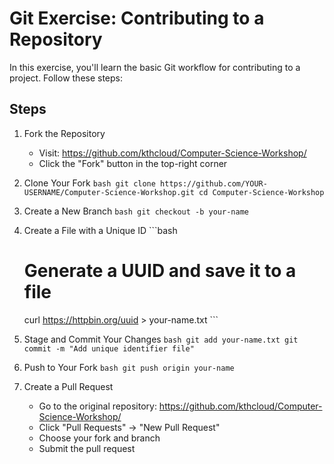 # Git Exercise: Contributing to a Repository

In this exercise, you'll learn the basic Git workflow for contributing to a project. Follow these steps:

## Steps

1. Fork the Repository
   - Visit: https://github.com/kthcloud/Computer-Science-Workshop/
   - Click the "Fork" button in the top-right corner

2. Clone Your Fork   ```bash
   git clone https://github.com/YOUR-USERNAME/Computer-Science-Workshop.git
   cd Computer-Science-Workshop   ```

3. Create a New Branch   ```bash
   git checkout -b your-name   ```

4. Create a File with a Unique ID   ```bash
   # Generate a UUID and save it to a file
   curl https://httpbin.org/uuid > your-name.txt   ```

5. Stage and Commit Your Changes   ```bash
   git add your-name.txt
   git commit -m "Add unique identifier file"   ```

6. Push to Your Fork   ```bash
   git push origin your-name   ```

7. Create a Pull Request
   - Go to the original repository: https://github.com/kthcloud/Computer-Science-Workshop/
   - Click "Pull Requests" → "New Pull Request"
   - Choose your fork and branch
   - Submit the pull request

